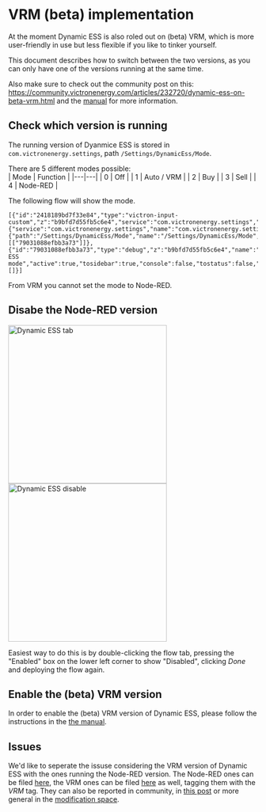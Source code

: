 # VRM (beta) implementation

At the moment Dynamic ESS is also roled out on (beta) VRM, which is more user-friendly in use but less flexible if you like to tinker yourself.

This document describes how to switch between the two versions, as you can only have one of the versions running at the same time.

Also make sure to check out the community post on this: https://community.victronenergy.com/articles/232720/dynamic-ess-on-beta-vrm.html and the [manual](https://www.victronenergy.com/live/drafts:dynamic_ess) for more information.

## Check which version is running

The running version of Dyanmice ESS is stored in `com.victronenergy.settings`, path `/Settings/DynamicEss/Mode`.

There are 5 different modes possible:  
| Mode | Function |
|---|---|
| 0 | Off |
| 1 | Auto / VRM |
| 2 | Buy |
| 3 | Sell |
| 4 | Node-RED |

The following flow will show the mode.  
```
[{"id":"2418189bd7f33e84","type":"victron-input-custom","z":"b9bfd7d55fb5c6e4","service":"com.victronenergy.settings","path":"/Settings/DynamicEss/Mode","serviceObj":{"service":"com.victronenergy.settings","name":"com.victronenergy.settings"},"pathObj":{"path":"/Settings/DynamicEss/Mode","name":"/Settings/DynamicEss/Mode","type":"number"},"name":"","onlyChanges":false,"x":330,"y":540,"wires":[["79031088efbb3a73"]]},{"id":"79031088efbb3a73","type":"debug","z":"b9bfd7d55fb5c6e4","name":"Dynamic ESS mode","active":true,"tosidebar":true,"console":false,"tostatus":false,"complete":"payload","targetType":"msg","statusVal":"","statusType":"auto","x":730,"y":540,"wires":[]}]
```

From VRM you cannot set the mode to Node-RED.  

## Disabe the Node-RED version

<img src="https://raw.githubusercontent.com/victronenergy/dynamic-ess/master/doc/img/node-red-dess-tab.png" width="320px" alt="Dynamic ESS tab" />

<img src="https://raw.githubusercontent.com/victronenergy/dynamic-ess/master/doc/img/node-red-dess-disable.png" width="320px" alt="Dynamic ESS disable" />

Easiest way to do this is by double-clicking the flow tab, pressing the "Enabled" box on the lower left corner to show "Disabled",
clicking _Done_ and deploying the flow again.

## Enable the (beta) VRM version

In order to enable the (beta) VRM version of Dynamic ESS, please follow the instructions in the [the manual](https://www.victronenergy.com/live/drafts:dynamic_ess).

## Issues

We'd like to seperate the issuse considering the VRM version of Dynamic ESS with the ones running the Node-RED version. The 
Node-RED ones can be filed [here](https://github.com/victronenergy/dynamic-ess/issues), the VRM ones can be filed [here](https://github.com/victronenergy/dynamic-ess/issues) as well, tagging them with the _VRM_ tag. They can also be reported in
community, in [this post](https://community.victronenergy.com/articles/232720/dynamic-ess-on-beta-vrm.html) or more general in the [modification space](https://community.victronenergy.com/spaces/31/index.html).

